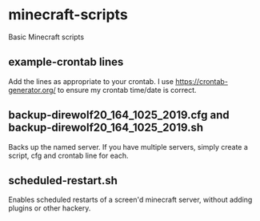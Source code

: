 # minecraft-scripts
Basic Minecraft scripts

## example-crontab lines

Add the lines as appropriate to your crontab. I use https://crontab-generator.org/ to ensure my crontab time/date is correct.

## backup-direwolf20_164_1025_2019.cfg and backup-direwolf20_164_1025_2019.sh

Backs up the named server. If you have multiple servers, simply create a script, cfg and crontab line for each.

## scheduled-restart.sh

Enables scheduled restarts of a screen'd minecraft server, without adding plugins or other hackery. 
